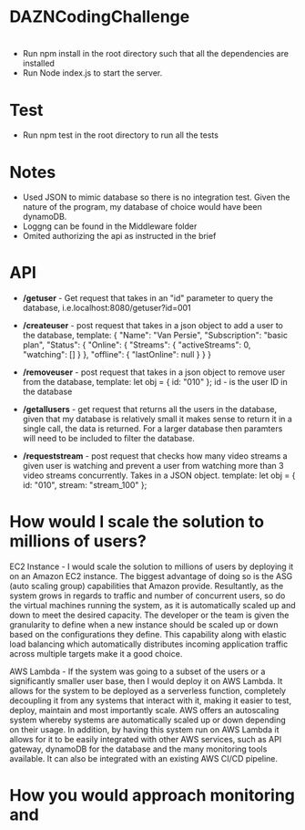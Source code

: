 # DAZNCodingChallenge

#

- Run npm install in the root directory such that all the dependencies are installed
- Run Node index.js to start the server.

# Test

- Run npm test in the root directory to run all the tests

# Notes

- Used JSON to mimic database so there is no integration test. Given the nature of the program,
  my database of choice would have been dynamoDB.
- Loggng can be found in the Middleware folder
- Omited authorizing the api as instructed in the brief

# API

- **/getuser** - Get request that takes in an "id" parameter to query the database, i.e.localhost:8080/getuser?id=001
- **/createuser** - post request that takes in a json object to add a user to the database, template:
  {
  "Name": "Van Persie",
  "Subscription": "basic plan",
  "Status": {
  "Online": {
  "Streams": {
  "activeStreams": 0,
  "watching": []
  }
  },
  "offline": { "lastOnline": null }
  }
  }
- **/removeuser** - post request that takes in a json object to remove user from the database, template:
  let obj = { id: "010" };
  id - is the user ID in the database

- **/getallusers** - get request that returns all the users in the database, given that my database is relatively small it makes sense to return it in a single call, the data is returned. For a larger database then paramters will need to be included to filter the database.

- **/requeststream** - post request that checks how many video streams a given user is watching and prevent a user
  from watching more than 3 video streams concurrently. Takes in a JSON object. template:
  let obj = {
  id: "010",
  stream: "stream_100"
  };

# How would I scale the solution to millions of users?

EC2 Instance - I would scale the solution to millions of users by deploying it on an Amazon EC2 instance. The biggest advantage of doing so is the ASG (auto scaling group) capabilities that Amazon provide. Resultantly, as the system grows in regards to traffic and number of concurrent users, so do the virtual machines running the system, as it is automatically scaled up and down to meet the desired capacity. The developer or the team is given the granularity to define when a new instance should be scaled up or down based on the configurations they define. This capability along with elastic load balancing which automatically distributes incoming application traffic across multiple targets make it a good choice.

AWS Lambda - If the system was going to a subset of the users or a significantly smaller user base, then I would deploy it on AWS Lambda. It allows for the system to be deployed as a serverless function, completely decoupling it from any systems that interact with it, making it easier to test, deploy, maintain and most importantly scale. AWS offers an autoscaling system whereby systems are automatically scaled up or down depending on their usage. In addition, by having this system run on AWS Lambda it allows for it to be easily integrated with other AWS services, such as API gateway, dynamoDB for the database and the many monitoring tools available. It can also be integrated with an existing AWS CI/CD pipeline.

# How you would approach monitoring and
